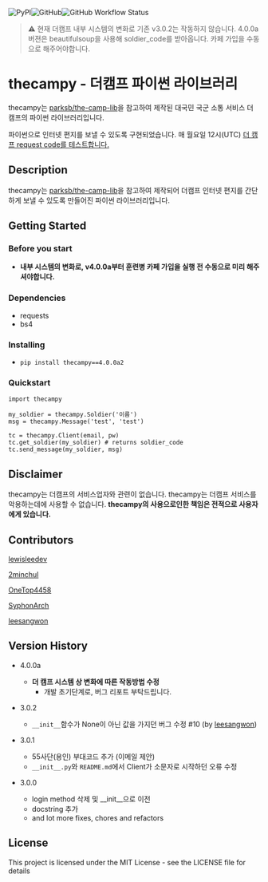 ![PyPI](https://img.shields.io/pypi/v/thecampy?style=for-the-badge)![GitHub](https://img.shields.io/github/license/lewisleedev/thecampy?style=for-the-badge)![GitHub Workflow Status](https://img.shields.io/github/workflow/status/lewisleedev/thecampy/%EB%8D%94%EC%BA%A0%ED%94%84%20response%20%ED%99%95%EC%9D%B8?label=Response&style=for-the-badge)

> :warning: 현재 더캠프 내부 시스템의 변화로 기존 v3.0.2는 작동하지 않습니다. 4.0.0a 버젼은 beautifulsoup을 사용해 soldier_code를 받아옵니다. 카페 가입을 수동으로 해주어야합니다.

# thecampy - 더캠프 파이썬 라이브러리

thecampy는 [parksb/the-camp-lib](https://github.com/parksb/the-camp-lib)을 참고하여 제작된 대국민 국군 소통 서비스 더 캠프의 파이썬 라이브러리입니다. 

파이썬으로 인터넷 편지를 보낼 수 있도록 구현되었습니다. 매 월요일 12시(UTC) [더 캠프 request code를 테스트합니다.](https://github.com/lewisleedev/thecampy/actions)

## Description

thecampy는 [parksb/the-camp-lib](https://github.com/parksb/the-camp-lib)을 참고하여 제작되어 더캠프 인터넷 편지를 간단하게 보낼 수 있도록 만들어진 파이썬 라이브러리입니다.

## Getting Started

### Before you start

* **내부 시스템의 변화로, v4.0.0a부터 훈련병 카페 가입을 실행 전 수동으로 미리 해주셔야합니다.**

### Dependencies

* requests
* bs4

### Installing

* `pip install thecampy==4.0.0a2`

### Quickstart

```
import thecampy

my_soldier = thecampy.Soldier('이름')
msg = thecampy.Message('test', 'test')

tc = thecampy.Client(email, pw)
tc.get_soldier(my_soldier) # returns soldier_code
tc.send_message(my_soldier, msg)
```

## Disclaimer

thecampy는 더캠프의 서비스업자와 관련이 없습니다. thecampy는 더캠프 서비스를 악용하는데에 사용할 수 없습니다. **thecampy의 사용으로인한 책임은 전적으로 사용자에게 있습니다.**

## Contributors

[lewisleedev](https://github.com/lewisleedev)

[2minchul](https://github.com/2minchul)

[OneTop4458](https://github.com/OneTop4458)

[SyphonArch](https://github.com/SyphonArch)

[leesangwon](https://github.com/leeesangwon)

## Version History

- 4.0.0a
    - **더 캠프 시스템 상 변화에 따른 작동방법 수정**
        - 개발 초기단계로, 버그 리포트 부탁드립니다.

- 3.0.2
    - `__init__`함수가 None이 아닌 값을 가지던 버그 수정 #10 (by [leesangwon](https://github.com/leeesangwon))

- 3.0.1
    - 55사단(용인) 부대코드 추가 (이메일 제안)
    - `__init__.py`와 `README.md`에서 Client가 소문자로 시작하던 오류 수정

- 3.0.0
    - login method 삭제 및 __init__으로 이전
    - docstring 추가
    - and lot more fixes, chores and refactors

## License

This project is licensed under the MIT License - see the LICENSE file for details
